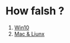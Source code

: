 # How falsh ?

1. [Win10](https://github.com/Xinyuan-LilyGO/LilyGo-Document/blob/master/WinFlashBin.md)
2. [Mac & Liunx](https://github.com/Xinyuan-LilyGO/LilyGo-Document/blob/master/MacFlashBin.md)













